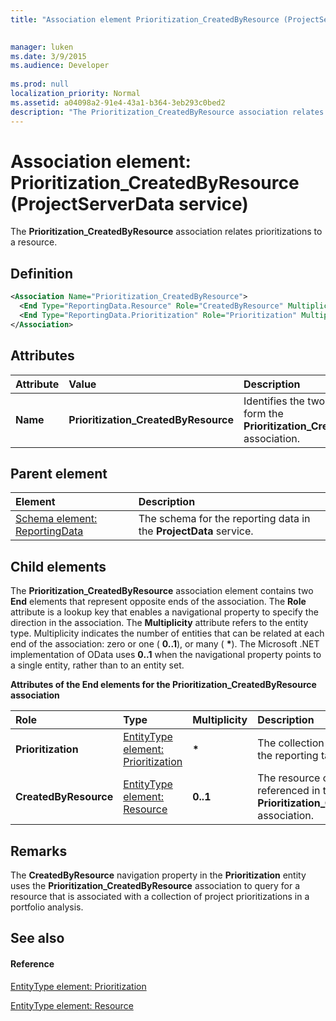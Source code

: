 ```yaml
---
title: "Association element Prioritization_CreatedByResource (ProjectServerData service)"

 
manager: luken
ms.date: 3/9/2015
ms.audience: Developer
 
ms.prod: null
localization_priority: Normal
ms.assetid: a04098a2-91e4-43a1-b364-3eb293c0bed2
description: "The Prioritization_CreatedByResource association relates prioritizations to a resource."
---
```


# Association element: Prioritization_CreatedByResource (ProjectServerData service)

The **Prioritization_CreatedByResource** association relates prioritizations to a resource. 
  
## Definition

```XML
<Association Name="Prioritization_CreatedByResource">
  <End Type="ReportingData.Resource" Role="CreatedByResource" Multiplicity="0..1" />
  <End Type="ReportingData.Prioritization" Role="Prioritization" Multiplicity="*" />
</Association>
```

## Attributes

|**Attribute**|**Value**|**Description**|
|:-----|:-----|:-----|
|**Name** <br/> |**Prioritization_CreatedByResource** <br/> |Identifies the two entity types that form the **Prioritization_CreatedByResource** association.  <br/> |
   
## Parent element

|**Element**|**Description**|
|:-----|:-----|
|[Schema element: ReportingData](schema-reportingdata-projectdata-service.md) <br/> |The schema for the reporting data in the **ProjectData** service.  <br/> |
   
## Child elements

The **Prioritization_CreatedByResource** association element contains two **End** elements that represent opposite ends of the association. The **Role** attribute is a lookup key that enables a navigational property to specify the direction in the association. The **Multiplicity** attribute refers to the entity type. Multiplicity indicates the number of entities that can be related at each end of the association: zero or one ( **0..1**), or many ( **\***). The Microsoft .NET implementation of OData uses **0..1** when the navigational property points to a single entity, rather than to an entity set. 
  
**Attributes of the End elements for the Prioritization_CreatedByResource association**

|**Role**|**Type**|**Multiplicity**|**Description**|
|:-----|:-----|:-----|:-----|
|**Prioritization** <br/> |[EntityType element: Prioritization](entitytype-prioritization-projectdata-service.md) <br/> |**\*** <br/> |The collection of prioritizations in the reporting tables.  <br/> |
|**CreatedByResource** <br/> |[EntityType element: Resource](entitytype-resource-projectdata-service.md) <br/> |**0..1** <br/> |The resource object that is referenced in the **Prioritization_CreatedByResource** association.  <br/> |
   
## Remarks

The **CreatedByResource** navigation property in the **Prioritization** entity uses the **Prioritization_CreatedByResource** association to query for a resource that is associated with a collection of project prioritizations in a portfolio analysis. 
  
## See also

#### Reference

[EntityType element: Prioritization](entitytype-prioritization-projectdata-service.md)
  
[EntityType element: Resource](entitytype-resource-projectdata-service.md)

